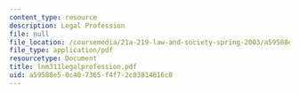 ```yaml
---
content_type: resource
description: Legal Profession
file: null
file_location: /coursemedia/21a-219-law-and-society-spring-2003/a59588e50c407365f4f72c03814816c0_lnm311legalprofession.pdf
file_type: application/pdf
resourcetype: Document
title: lnm311legalprofession.pdf
uid: a59588e5-0c40-7365-f4f7-2c03814816c0
---
```

